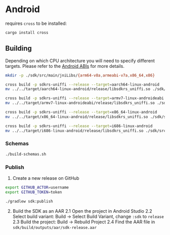 # Android

requires `cross` to be installed:

```bash
cargo install cross
```

## Building

Depending on which CPU architecture you will need to specify different targets. Please refer to the
[Android ABIs](https://developer.android.com/ndk/guides/abis) for more details.

```bash
mkdir -p ./sdk/src/main/jniLibs/{arm64-v8a,armeabi-v7a,x86_64,x86}

cross build -p sdkrs-uniffi --release --target=aarch64-linux-android
mv ../../target/aarch64-linux-android/release/libsdkrs_uniffi.so ./sdk/src/main/jniLibs/arm64-v8a/libsdkrs_uniffi.so

cross build -p sdkrs-uniffi --release --target=armv7-linux-androideabi
mv ../../target/armv7-linux-androideabi/release/libsdkrs_uniffi.so ./sdk/src/main/jniLibs/armeabi-v7a/libsdkrs_uniffi.so

cross build -p sdkrs-uniffi --release --target=x86_64-linux-android
mv ../../target/x86_64-linux-android/release/libsdkrs_uniffi.so ./sdk/src/main/jniLibs/x86_64/libsdkrs_uniffi.so

cross build -p sdkrs-uniffi --release --target=i686-linux-android
mv ../../target/i686-linux-android/release/libsdkrs_uniffi.so ./sdk/src/main/jniLibs/x86/libsdkrs_uniffi.so
```

### Schemas

```bash
./build-schemas.sh
```

### Publish

1. Create a new release on GitHub
```bash
export GITHUB_ACTOR=username
export GITHUB_TOKEN=token

./gradlew sdk:publish
```

2. Build the SDK as an AAR
2.1 Open the project in Android Studio
2.2 Select build variant: Build -> Select Build Variant, change `:sdk` to `release`
2.3 Build the project: Build -> Rebuild Project
2.4 Find the AAR file in `sdk/build/outputs/aar/sdk-release.aar`
